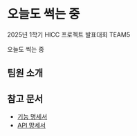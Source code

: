 # 오늘도 썩는 중

2025년 1학기 HICC 프로젝트 발표대회 TEAM5

오늘도 썩는 중

## 팀원 소개

## 참고 문서

- [기능 명세서]()
- [API 먕세서](../API.md)
